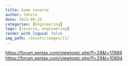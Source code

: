 ```yaml
---
title: Game reverse
author: Yohiro
date: 2023-09-25
categories: [Engineering]
tags: [reverse, engineering]
render_with_liquid: false
img_path: /assets/images/{}/
---
```


https://forum.xentax.com/viewtopic.php?f=29&t=17889
https://forum.xentax.com/viewtopic.php?f=29&t=10894